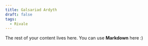```yaml
---
title: Galsariad Ardyth
draft: false
tags:
  - Rivale
---
```

 
The rest of your content lives here. You can use **Markdown** here :)